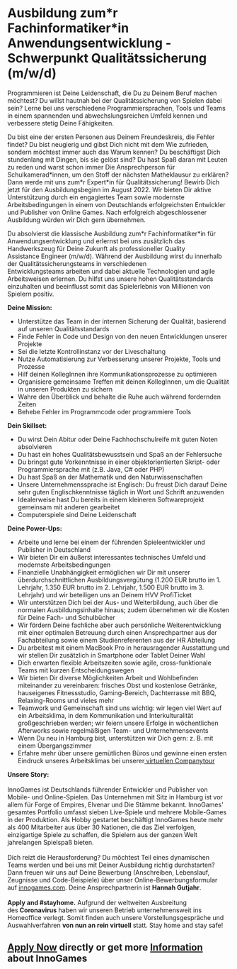 <h1>Ausbildung zum*r Fachinformatiker*in Anwendungsentwicklung - Schwerpunkt Qualitätssicherung (m/w/d)</h1>
<p><span>Programmieren ist Deine Leidenschaft, die Du zu Deinem Beruf machen m&ouml;chtest? Du willst hautnah bei der Qualit&auml;tssicherung von Spielen dabei sein? Lerne bei uns verschiedene Programmiersprachen, Tools und Teams in einem spannenden und abwechslungsreichen Umfeld kennen und verbessere stetig Deine F&auml;higkeiten. </span></p><p><span>Du bist eine der ersten Personen aus Deinem Freundeskreis, die Fehler findet? Du bist neugierig und gibst Dich nicht mit dem Wie zufrieden, sondern m&ouml;chtest immer auch das Warum kennen? Du besch&auml;ftigst Dich stundenlang mit Dingen, bis sie gel&ouml;st sind? Du hast Spa&szlig; daran mit Leuten zu reden und warst schon immer Die Ansprechperson f&uuml;r Schulkamerad*innen, um den Stoff der n&auml;chsten Matheklausur zu erkl&auml;ren? Dann werde mit uns zum*r Expert*in f&uuml;r Qualit&auml;tssicherung!&nbsp;Bewirb Dich jetzt f&uuml;r den Ausbildungsbeginn im August 2022. Wir bieten Dir aktive Unterst&uuml;tzung durch ein engagiertes Team sowie modernste Arbeitsbedingungen in einem von Deutschlands erfolgreichsten Entwickler und Publisher von Online Games. Nach erfolgreich abgeschlossener Ausbildung w&uuml;rden wir Dich gern &uuml;bernehmen.</span></p><p><span>Du absolvierst die klassische Ausbildung zum*r Fachinformatiker*in f&uuml;r Anwendungsentwicklung und erlernst bei uns zus&auml;tzlich das Handwerkszeug f&uuml;r Deine Zukunft als professioneller <span>Quality Assistance</span>&nbsp;Engineer (m/w/d). W&auml;hrend der Ausbildung wirst du innerhalb der Qualit&auml;tssicherungsteams in verschiedenen <span>Entwicklungsteams</span>&nbsp;arbeiten und dabei&nbsp;aktuelle Technologien und agile Arbeitsweisen erlernen. Du hilfst uns unsere hohen Qualit&auml;tsstandards einzuhalten und beeinflusst somit das Spielerlebnis von Millionen von Spielern positiv.</span></p><p><strong>Deine Mission:</strong></p><ul><li><span>Unterst&uuml;tze das Team in der internen Sicherung der Qualit&auml;t, basierend auf unseren Qualit&auml;tsstandards</span></li><li><span>Finde Fehler in Code und Design von den neuen Entwicklungen unserer Projekte</span></li><li><span>Sei die letzte Kontrollinstanz vor der Liveschaltung</span></li><li><span>Nutze Automatisierung zur Verbesserung unserer Projekte, Tools und Prozesse</span></li><li><span>Hilf deinen KollegInnen ihre Kommunikationsprozesse zu optimieren</span></li><li><span>Organisiere gemeinsame Treffen mit deinen KollegInnen, um die Qualit&auml;t in unseren Produkten zu sichern</span></li><li><span>Wahre den &Uuml;berblick und behalte die Ruhe auch w&auml;hrend fordernden Zeiten</span></li><li><span>Behebe Fehler im Programmcode oder programmiere Tools</span></li></ul><p><span><strong>Dein Skillset:<br /></strong></span></p><ul><li><span>Du wirst Dein Abitur oder Deine Fachhochschulreife mit guten Noten absolvieren</span></li><li><span>Du hast ein hohes Qualit&auml;tsbewusstsein und Spa&szlig; an der Fehlersuche</span></li><li><span>Du bringst gute Vorkenntnisse in einer objektorientierten Skript- oder Programmiersprache mit (z.B. Java, C# oder PHP)</span></li><li><span>Du hast Spa&szlig; an der Mathematik und den Naturwissenschaften</span></li><li><span>Unsere Unternehmenssprache ist Englisch: Du freust Dich darauf Deine sehr guten Englischkenntnisse t&auml;glich in Wort und Schrift anzuwenden</span></li><li><span>Idealerweise hast Du bereits in einem kleineren Softwareprojekt gemeinsam mit anderen gearbeitet</span></li><li><span>Computerspiele sind Deine Leidenschaft</span></li></ul><p><strong>Deine Power-Ups:</strong></p><ul><li><span>Arbeite und lerne bei einem der f&uuml;hrenden Spieleentwickler und Publisher in Deutschland</span></li><li><span>Wir bieten Dir ein &auml;u&szlig;erst interessantes technisches Umfeld und modernste Arbeitsbedingungen</span></li><li><span>Finanzielle Unabh&auml;ngigkeit erm&ouml;glichen wir Dir mit unserer &uuml;berdurchschnittlichen Ausbildungsverg&uuml;tung (1.200 EUR brutto im 1. Lehrjahr, 1.350 EUR brutto im 2. Lehrjahr, 1.500 EUR brutto im 3. Lehrjahr) und wir beteiligen uns an Deinem HVV ProfiTicket</span></li><li><span>Wir unterst&uuml;tzen Dich bei der Aus- und Weiterbildung, auch &uuml;ber die normalen Ausbildungsinhalte hinaus; zudem &uuml;bernehmen wir die Kosten f&uuml;r Deine Fach- und Schulb&uuml;cher&nbsp;</span></li><li><span>Wir f&ouml;rdern Deine fachliche aber auch pers&ouml;nliche Weiterentwicklung mit einer optimalen Betreuung durch einen Ansprechpartner aus der Fachabteilung sowie einem Studienreferenten aus der HR Abteilung</span></li><li><span>Du arbeitest mit einem MacBook Pro in herausragender Ausstattung und wir stellen Dir zus&auml;tzlich in Smartphone oder Tablet Deiner Wahl</span></li><li><span>Dich erwarten flexible Arbeitszeiten sowie agile, cross-funktionale Teams mit kurzen Entscheidungswegen</span></li><li><span>Wir bieten Dir diverse M&ouml;glichkeiten Arbeit und Wohlbefinden miteinander zu vereinbaren: frisches Obst und kostenlose Getr&auml;nke, hauseigenes Fitnessstudio, Gaming-Bereich, Dachterrasse mit BBQ, Relaxing-Rooms und vieles mehr&nbsp;</span></li><li><span>Teamwork und Gemeinschaft sind uns wichtig: wir legen viel Wert auf ein Arbeitsklima, in dem Kommunikation und Interkulturalit&auml;t gro&szlig;geschrieben werden; wir feiern unsere Erfolge in w&ouml;chentlichen Afterworks sowie regelm&auml;&szlig;igen Team- und Unternehmensevents<br /></span></li><li><span>Wenn Du neu in Hamburg bist, unterst&uuml;tzen wir Dich gern: z. B. mit einem &Uuml;bergangszimmer</span></li><li><span>Erfahre mehr &uuml;ber unsere gem&uuml;tlichen B&uuml;ros und gewinne einen ersten Eindruck unseres Arbeitsklimas bei unserer<a href="https://www.youtube.com/watch?v=yZR6GlDxRag"> virtuellen Companytour</a></span></li></ul><p><span><strong>Unsere Story:<br /><br /></strong></span><span>InnoGames ist Deutschlands f&uuml;hrender Entwickler und Publisher von Mobile- und Online-Spielen. Das Unternehmen mit Sitz in Hamburg ist vor allem f&uuml;r Forge of Empires, Elvenar und Die St&auml;mme bekannt. InnoGames' gesamtes Portfolio umfasst sieben Live-Spiele und mehrere Mobile-Games in der Produktion. Als Hobby gestartet besch&auml;ftigt InnoGames heute mehr als 400 Mitarbeiter aus &uuml;ber 30 Nationen, die das Ziel verfolgen, einzigartige Spiele zu schaffen, die Spielern aus der ganzen Welt jahrelangen Spielspa&szlig; bieten.<br /><br /></span><span>Dich reizt die Herausforderung? Du m&ouml;chtest Teil eines dynamischen Teams werden und bei uns mit Deiner Ausbildung richtig durchstarten? Dann freuen wir uns auf Deine Bewerbung (Anschreiben, Lebenslauf, Zeugnisse und Code-Beispiele)&nbsp;&uuml;ber unser Online-Bewerbungsformular auf&nbsp;</span><a href="http://innogames.com/" rel="nofollow">innogames.com</a><span>. Deine Ansprechpartnerin ist&nbsp;<strong>Hannah</strong></span><strong>&nbsp;Gutjahr</strong><span>.<br /><br /></span><strong>Apply and #stayhome.</strong><span>&nbsp;Aufgrund der weltweiten Ausbreitung des<strong>&nbsp;</strong></span><strong>Coronavirus</strong><span>&nbsp;haben wir unseren Betrieb unternehmensweit ins Homeoffice verlegt. Somit finden auch unsere Vorstellungsgespr&auml;che und Auswahlverfahren&nbsp;</span><strong>von nun an rein virtuell</strong><span>&nbsp;statt. Stay home and stay safe!</span><span>&nbsp;</span></p>

<h2><a href="https://jobs.jobvite.com/careers/innogames/job/oQi5gfwd/apply?__jvst=Job+Board&__jvsd=github_jobs_repo">Apply Now</a> directly or get more <a href="https://www.innogames.com/career/detail/job/ausbildung-zum-r-fachinformatiker-in-anwendungsentwicklung-schwerpunkt-qualitätssicherung-m-w-d-/?s=github_jobs_repo">Information</a> about InnoGames</h2>